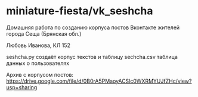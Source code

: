# miniature-fiesta/vk_seshcha

Домашняя работа по созданию корпуса постов Вконтакте жителей города Сеща (Брянская обл.)

Любовь Иванова, КЛ 152

seshcha.py  создаёт корпус текстов и таблицу
sechcha.csv таблица данных о пользователях

Архив с корпусом постов: https://drive.google.com/file/d/0B0rA5PMaoyACSlc0WXRMYUJfZHc/view?usp=sharing
